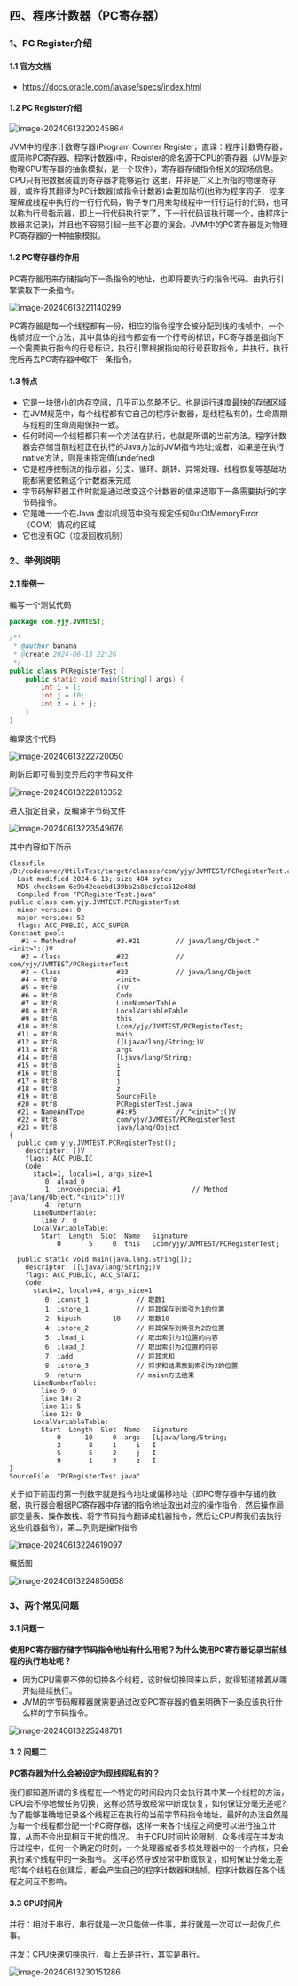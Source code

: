 ## 四、程序计数器（PC寄存器）

### 1、PC Register介绍

#### 1.1 官方文档

- https://docs.oracle.com/javase/specs/index.html

#### 1.2 PC Register介绍

![image-20240613220245864](%E5%9B%9B%E3%80%81%E7%A8%8B%E5%BA%8F%E8%AE%A1%E6%95%B0%E5%99%A8%20PC%E5%AF%84%E5%AD%98%E5%99%A8.assets/image-20240613220245864.png)

JVM中的程序计数寄存器(Program Counter Register，直译：程序计数寄存器，或简称PC寄存器、程序计数器)中，Register的命名源于CPU的寄存器（JVM是对物理CPU寄存器的抽象模拟，是一个软件），寄存器存储指令相关的现场信息。CPU只有把数据装载到寄存器才能够运行
这里，并非是广义上所指的物理寄存器，或许将其翻译为PC计数器(或指令计数器)会更加贴切(也称为程序钩子，程序理解成线程中执行的一行行代码，钩子专门用来勾线程中一行行运行的代码，也可以称为行号指示器，即上一行代码执行完了，下一行代码该执行哪一个，由程序计数器来记录)，并且也不容易引起一些不必要的误会。JVM中的PC寄存器是对物理PC寄存器的一种抽象模拟。

#### 1.2 PC寄存器的作用

PC寄存器用来存储指向下一条指令的地址，也即将要执行的指令代码。由执行引擎读取下一条指令。

![image-20240613221140299](%E5%9B%9B%E3%80%81%E7%A8%8B%E5%BA%8F%E8%AE%A1%E6%95%B0%E5%99%A8%20PC%E5%AF%84%E5%AD%98%E5%99%A8.assets/image-20240613221140299.png)

PC寄存器是每一个线程都有一份，相应的指令程序会被分配到栈的栈帧中，一个栈帧对应一个方法，其中具体的指令都会有一个行号的标识，PC寄存器是指向下一个需要执行指令的行号标识，执行引擎根据指向的行号获取指令，并执行，执行完后再去PC寄存器中取下一条指令。

#### 1.3 特点

- 它是一块很小的内存空间，几乎可以忽略不记。也是运行速度最快的存储区域
- 在JVM规范中，每个线程都有它自己的程序计数器，是线程私有的，生命周期与线程的生命周期保持一致。
- 任何时间一个线程都只有一个方法在执行，也就是所谓的当前方法。程序计数器会存储当前线程正在执行的Java方法的JVM指令地址;或者，如果是在执行native方法，则是未指定值(undefned)
- 它是程序控制流的指示器，分支、循环、跳转、异常处理、线程恢复等基础功能都需要依赖这个计数器来完成
- 字节码解释器工作时就是通过改变这个计数器的值来选取下一条需要执行的字节码指令。
- 它是唯一一个在Java 虚拟机规范中没有规定任何0utOtMemoryError（OOM）情况的区域
- 它也没有GC（垃圾回收机制）



### 2、举例说明

#### 2.1 举例一

编写一个测试代码

```java
package com.yjy.JVMTEST;

/**
 * @author banana
 * @create 2024-06-13 22:26
 */
public class PCRegisterTest {
    public static void main(String[] args) {
        int i = 1;
        int j = 10;
        int z = i + j;
    }
}

```

编译这个代码

![image-20240613222720050](%E5%9B%9B%E3%80%81%E7%A8%8B%E5%BA%8F%E8%AE%A1%E6%95%B0%E5%99%A8%20PC%E5%AF%84%E5%AD%98%E5%99%A8.assets/image-20240613222720050.png)

刷新后即可看到变异后的字节码文件

![image-20240613222813352](%E5%9B%9B%E3%80%81%E7%A8%8B%E5%BA%8F%E8%AE%A1%E6%95%B0%E5%99%A8%20PC%E5%AF%84%E5%AD%98%E5%99%A8.assets/image-20240613222813352.png)

进入指定目录，反编译字节码文件

![image-20240613223549676](%E5%9B%9B%E3%80%81%E7%A8%8B%E5%BA%8F%E8%AE%A1%E6%95%B0%E5%99%A8%20PC%E5%AF%84%E5%AD%98%E5%99%A8.assets/image-20240613223549676.png)

其中内容如下所示

```
Classfile /D:/codesaver/UtilsTest/target/classes/com/yjy/JVMTEST/PCRegisterTest.class
  Last modified 2024-6-13; size 484 bytes
  MD5 checksum 6e9b42eaebd139ba2a8bcdcca512e48d
  Compiled from "PCRegisterTest.java"
public class com.yjy.JVMTEST.PCRegisterTest
  minor version: 0
  major version: 52
  flags: ACC_PUBLIC, ACC_SUPER
Constant pool:
   #1 = Methodref          #3.#21         // java/lang/Object."<init>":()V
   #2 = Class              #22            // com/yjy/JVMTEST/PCRegisterTest
   #3 = Class              #23            // java/lang/Object
   #4 = Utf8               <init>
   #5 = Utf8               ()V
   #6 = Utf8               Code
   #7 = Utf8               LineNumberTable
   #8 = Utf8               LocalVariableTable
   #9 = Utf8               this
  #10 = Utf8               Lcom/yjy/JVMTEST/PCRegisterTest;
  #11 = Utf8               main
  #12 = Utf8               ([Ljava/lang/String;)V
  #13 = Utf8               args
  #14 = Utf8               [Ljava/lang/String;
  #15 = Utf8               i
  #16 = Utf8               I
  #17 = Utf8               j
  #18 = Utf8               z
  #19 = Utf8               SourceFile
  #20 = Utf8               PCRegisterTest.java
  #21 = NameAndType        #4:#5          // "<init>":()V
  #22 = Utf8               com/yjy/JVMTEST/PCRegisterTest
  #23 = Utf8               java/lang/Object
{
  public com.yjy.JVMTEST.PCRegisterTest();
    descriptor: ()V
    flags: ACC_PUBLIC
    Code:
      stack=1, locals=1, args_size=1
         0: aload_0
         1: invokespecial #1                  // Method java/lang/Object."<init>":()V
         4: return
      LineNumberTable:
        line 7: 0
      LocalVariableTable:
        Start  Length  Slot  Name   Signature
            0       5     0  this   Lcom/yjy/JVMTEST/PCRegisterTest;

  public static void main(java.lang.String[]);
    descriptor: ([Ljava/lang/String;)V
    flags: ACC_PUBLIC, ACC_STATIC
    Code:
      stack=2, locals=4, args_size=1
         0: iconst_1			// 取数1
         1: istore_1			// 将其保存到索引为1的位置
         2: bipush        10	// 取数10
         4: istore_2			// 将其保存到索引为2的位置
         5: iload_1				// 取出索引为1位置的内容
         6: iload_2				// 取出索引为2位置的内容
         7: iadd				// 将其求和
         8: istore_3			// 将求和结果放到索引为3的位置
         9: return				// maian方法结束
      LineNumberTable:
        line 9: 0
        line 10: 2
        line 11: 5
        line 12: 9
      LocalVariableTable:
        Start  Length  Slot  Name   Signature
            0      10     0  args   [Ljava/lang/String;
            2       8     1     i   I
            5       5     2     j   I
            9       1     3     z   I
}
SourceFile: "PCRegisterTest.java"

```

关于如下前面的第一列数字就是指令地址或偏移地址（即PC寄存器中存储的数据，执行器会根据PC寄存器中存储的指令地址取出对应的操作指令，然后操作局部变量表、操作数栈、将字节码指令翻译成机器指令，然后让CPU帮我们去执行这些机器指令），第二列则是操作指令

![image-20240613224619097](%E5%9B%9B%E3%80%81%E7%A8%8B%E5%BA%8F%E8%AE%A1%E6%95%B0%E5%99%A8%20PC%E5%AF%84%E5%AD%98%E5%99%A8.assets/image-20240613224619097.png)



概括图

![image-20240613224856658](%E5%9B%9B%E3%80%81%E7%A8%8B%E5%BA%8F%E8%AE%A1%E6%95%B0%E5%99%A8%20PC%E5%AF%84%E5%AD%98%E5%99%A8.assets/image-20240613224856658.png)





### 3、两个常见问题

#### 3.1 问题一

**使用PC寄存器存储字节码指令地址有什么用呢？为什么使用PC寄存器记录当前线程的执行地址呢？**

- 因为CPU需要不停的切换各个线程，这时候切换回来以后，就得知道接着从哪开始继续执行。
- JVM的字节码解释器就需要通过改变PC寄存器的值来明确下一条应该执行什么样的字节码指令。

![image-20240613225248701](%E5%9B%9B%E3%80%81%E7%A8%8B%E5%BA%8F%E8%AE%A1%E6%95%B0%E5%99%A8%20PC%E5%AF%84%E5%AD%98%E5%99%A8.assets/image-20240613225248701.png)

#### 3.2 问题二

**PC寄存器为什么会被设定为现线程私有的？**

我们都知道所谓的多线程在一个特定的时间段内只会执行其中某一个线程的方法，CPU会不停地做任务切换，这样必然导致经常中断或恢复，如何保证分毫无差呢?为了能够准确地记录各个线程正在执行的当前字节码指令地址，最好的办法自然是为每一个线程都分配一个PC寄存器，这样一来各个线程之间便可以进行独立计算，从而不会出现相互干扰的情况。
由于CPU时间片轮限制，众多线程在并发执行过程中，任何一个确定的时刻，一个处理器或者多核处理器中的一个内核，只会执行某个线程中的一条指令。
这样必然导致经常中断或恢复，如何保证分毫无差呢?每个线程在创建后，都会产生自己的程序计数器和栈帧，程序计数器在各个线程之间互不影响。

#### 3.3 CPU时间片

并行：相对于串行，串行就是一次只能做一件事，并行就是一次可以一起做几件事。

并发：CPU快速切换执行，看上去是并行，其实是串行。

![image-20240613230151286](%E5%9B%9B%E3%80%81%E7%A8%8B%E5%BA%8F%E8%AE%A1%E6%95%B0%E5%99%A8%20PC%E5%AF%84%E5%AD%98%E5%99%A8.assets/image-20240613230151286.png)
